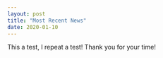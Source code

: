 ```yaml
---
layout: post
title: "Most Recent News"
date: 2020-01-10
---
```


This a test, I repeat a test! Thank you for your time!
